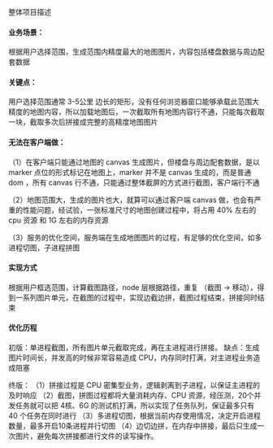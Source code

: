 整体项目描述

#### 业务场景：

根据用户选择范围，生成范围内精度最大的地图图片，内容包括楼盘数据与周边配套数据

#### 关键点：

用户选择范围通常 3-5公里 边长的矩形，没有任何浏览器窗口能够承载此范围大精度的地图内容，所以加载地图后，一次截取所有地图内容行不通，只能每次截取一块，截取多次后拼接成完整的高精度地图图片

#### 无法在客户端做：

（1）在客户端只能通过地图的 canvas 生成图片，但楼盘与周边配套数据，是以 marker 点位的形式标记在地图上，marker 并不是 canvas 生成的，而是普通 dom ，所有 canvas 行不通，只能通过整体截屏的方式进行截图，客户端行不通

（2）地图范围大，生成的图片也大，就算可以通过客户端 canvas 做，也会有严重的性能问题，经试验，一张标准尺寸的地图创建过程中，将占用 40% 左右的 cpu 资源 和 1G 左右的内存资源

（3）服务的优化空间，服务端在生成地图图片的过程，有足够的优化空间，如多进程切图，子进程拼图

#### 实现方式

根据用户框选范围，计算截图路径，node 层根据路径，重复 （截图 -> 移动），得到一系列图片单元，在截图的过程中，实现边截边拼，截图过程结束，拼接同时结束

#### 优化历程

初版：单进程截图，所有图片单元截取完成，再在主进程进行拼接。
缺点：生成图片时间长，并发高的时候非常容易造成 CPU，内存同时打满，对主进程业务造成阻塞

终版：
（1）拼接过程是 CPU 密集型业务，逻辑剥离到子进程，以保证主进程的及时响应
（2）截图，拼图过程都将大量消耗内存、CPU 资源，经压测，20个并发任务就可以把 4核、6G 的测试机打满，所以实现了任务队列，保证最多只有 40 个任务在同时进行
（3）多进程切图，根据当前内存使用情况，决定开启进程数量，最多开启10条进程并行切图
（4）边切边拼，在内存中拼接，最后只生成一次图片，避免每次拼接都进行文件的读写操作。
